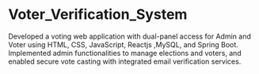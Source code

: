 # Voter_Verification_System
Developed a voting web application with dual-panel access for Admin and Voter using HTML, CSS, JavaScript, Reactjs ,MySQL, and Spring Boot.
Implemented admin functionalities to manage elections and voters, and enabled secure vote casting with integrated email verification services.
